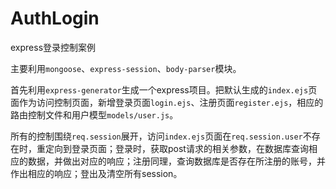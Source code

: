 # AuthLogin
express登录控制案例

主要利用`mongoose`、`express-session`、`body-parser`模块。

首先利用`express-generator`生成一个express项目。把默认生成的`index.ejs`页面作为访问控制页面，新增登录页面`login.ejs`、注册页面`register.ejs`，相应的路由控制文件和用户模型`models/user.js`。

所有的控制围绕`req.session`展开，访问`index.ejs`页面在`req.session.user`不存在时，重定向到登录页面；登录时，获取post请求的相关参数，在数据库查询相应的数据，并做出对应的响应；注册同理，查询数据库是否存在所注册的账号，并作出相应的响应；登出及清空所有session。